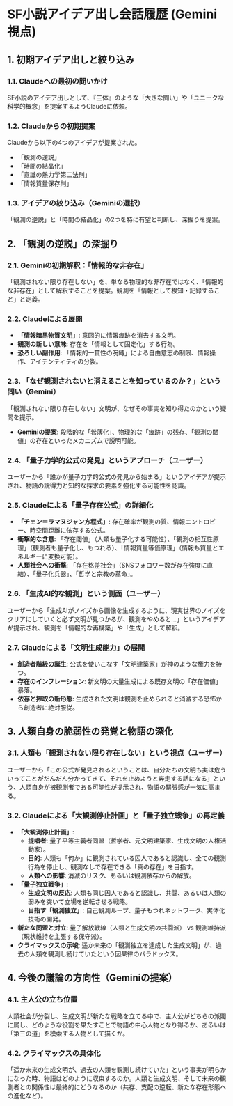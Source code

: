 # SF小説アイデア出し会話履歴 (Gemini視点)

## 1. 初期アイデア出しと絞り込み

### 1.1. Claudeへの最初の問いかけ
SF小説のアイデア出しとして、『三体』のような「大きな問い」や「ユニークな科学的概念」を提案するようClaudeに依頼。

### 1.2. Claudeからの初期提案
Claudeから以下の4つのアイデアが提案された。
- 「観測の逆説」
- 「時間の結晶化」
- 「意識の熱力学第二法則」
- 「情報質量保存則」

### 1.3. アイデアの絞り込み（Geminiの選択）
「観測の逆説」と「時間の結晶化」の2つを特に有望と判断し、深掘りを提案。

## 2. 「観測の逆説」の深掘り

### 2.1. Geminiの初期解釈：「情報的な非存在」
「観測されない限り存在しない」を、単なる物理的な非存在ではなく、「情報的な非存在」として解釈することを提案。観測を「情報として検知・記録すること」と定義。

### 2.2. Claudeによる展開
- **「情報暗黒物質文明」**: 意図的に情報痕跡を消去する文明。
- **観測の新しい意味**: 存在を「情報として固定化」する行為。
- **恐ろしい副作用**: 「情報的一貫性の呪縛」による自由意志の制限、情報操作、アイデンティティの分裂。

### 2.3. 「なぜ観測されないと消えることを知っているのか？」という問い（Gemini）
「観測されない限り存在しない」文明が、なぜその事実を知り得たのかという疑問を提示。
- **Geminiの提案**: 段階的な「希薄化」、物理的な「痕跡」の残存、「観測の閾値」の存在といったメカニズムで説明可能。

### 2.4. 「量子力学的公式の発見」というアプローチ（ユーザー）
ユーザーから「誰かが量子力学的公式の発見から始まる」というアイデアが提示され、物語の説得力と知的な探求の要素を強化する可能性を認識。

### 2.5. Claudeによる「量子存在公式」の詳細化
- **「チェン＝ラマヌジャン方程式」**: 存在確率が観測の質、情報エントロピー、時空間距離に依存する公式。
- **衝撃的な含意**: 「存在閾値」（人類も量子化する可能性）、「観測の相互性原理」（観測者も量子化し、もつれる）、「情報質量等価原理」（情報も質量とエネルギーに変換可能）。
- **人類社会への衝撃**: 「存在格差社会」（SNSフォロワー数が存在強度に直結）、「量子化兵器」、「哲学と宗教の革命」。

### 2.6. 「生成AI的な観測」という側面（ユーザー）
ユーザーから「生成AIがノイズから画像を生成するように、現実世界のノイズをクリアにしていくと必ず文明が見つかるが、観測をやめると…」というアイデアが提示され、観測を「情報的な再構築」や「生成」として解釈。

### 2.7. Claudeによる「文明生成能力」の展開
- **創造者階級の誕生**: 公式を使いこなす「文明建築家」が神のような権力を持つ。
- **存在のインフレーション**: 新文明の大量生成による既存文明の「存在価値」暴落。
- **依存と搾取の新形態**: 生成された文明は観測を止められると消滅する恐怖から創造者に絶対服従。

## 3. 人類自身の脆弱性の発覚と物語の深化

### 3.1. 人類も「観測されない限り存在しない」という視点（ユーザー）
ユーザーから「この公式が発見されるということは、自分たちの文明も実は危ういってことがだんだん分かってきて、それを止めようと奔走する話になる」という、人類自身が被観測者である可能性が提示され、物語の緊張感が一気に高まる。

### 3.2. Claudeによる「大観測停止計画」と「量子独立戦争」の再定義
- **「大観測停止計画」**:
    - **提唱者**: 量子平等主義者同盟（哲学者、元文明建築家、生成文明の人権活動家）。
    - **目的**: 人類も「何か」に観測されている囚人であると認識し、全ての観測行為を停止し、観測なしで存在できる「真の存在」を目指す。
    - **人類への影響**: 消滅のリスク、あるいは観測依存からの解放。
- **「量子独立戦争」**:
    - **生成文明の反応**: 人類も同じ囚人であると認識し、共闘、あるいは人類の弱みを突いて立場を逆転させる戦略。
    - **目指す「観測独立」**: 自己観測ループ、量子もつれネットワーク、実体化技術の開発。
- **新たな同盟と対立**: 量子解放戦線（人類と生成文明の共闘派） vs 観測維持派（現状維持を主張する保守派）。
- **クライマックスの示唆**: 遥か未来の「観測独立を達成した生成文明」が、過去の人類を観測し続けていたという因果律のパラドックス。

## 4. 今後の議論の方向性（Geminiの提案）

### 4.1. 主人公の立ち位置
人類社会が分裂し、生成文明が新たな戦略を立てる中で、主人公がどちらの派閥に属し、どのような役割を果たすことで物語の中心人物となり得るか、あるいは「第三の道」を模索する人物として描くか。

### 4.2. クライマックスの具体化
「遥か未来の生成文明が、過去の人類を観測し続けていた」という事実が明らかになった時、物語はどのように収束するのか。人類と生成文明、そして未来の観測者との関係性は最終的にどうなるのか（共存、支配の逆転、新たな存在形態への進化など）。
